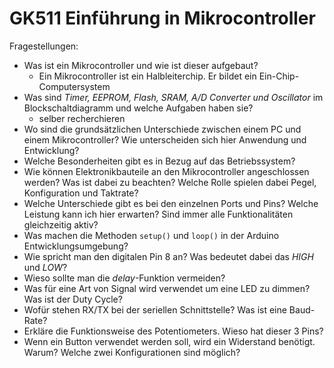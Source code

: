 # GK511 Einführung in Mikrocontroller



Fragestellungen:

- Was ist ein Mikrocontroller und wie ist dieser aufgebaut?
  - Ein Mikrocontroller ist ein Halbleiterchip. Er bildet ein  Ein-Chip-Computersystem
- Was sind *Timer, EEPROM, Flash, SRAM, A/D Converter und Oscillator* im Blockschaltdiagramm und welche Aufgaben haben sie?
  - selber recherchieren
- Wo sind die grundsätzlichen Unterschiede zwischen einem PC und einem Mikrocontroller? Wie unterscheiden sich hier Anwendung und Entwicklung?
- Welche Besonderheiten gibt es in Bezug auf das Betriebssystem?
- Wie können Elektronikbauteile an den Mikrocontroller angeschlossen  werden? Was ist dabei zu beachten? Welche Rolle spielen dabei Pegel,  Konfiguration und Taktrate?
- Welche Unterschiede gibt es bei den einzelnen Ports und Pins? Welche Leistung kann ich hier erwarten? Sind immer alle Funktionalitäten  gleichzeitig aktiv?
- Was machen die Methoden `setup()` und `loop()` in der Arduino Entwicklungsumgebung?
- Wie spricht man den digitalen Pin 8 an? Was bedeutet dabei das *HIGH* und *LOW*?
- Wieso sollte man die *delay*-Funktion vermeiden?
- Was für eine Art von Signal wird verwendet um eine LED zu dimmen? Was ist der Duty Cycle?
- Wofür stehen RX/TX bei der seriellen Schnittstelle? Was ist eine Baud-Rate?
- Erkläre die Funktionsweise des Potentiometers. Wieso hat dieser 3 Pins?
- Wenn ein Button verwendet werden soll, wird ein Widerstand benötigt. Warum? Welche zwei Konfigurationen sind möglich?